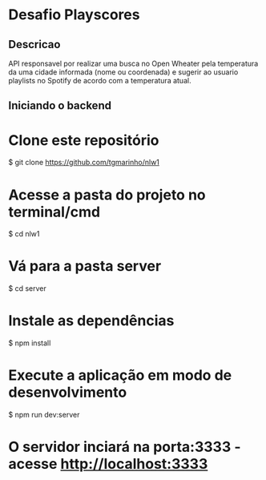 # Desafio Playscores

## Descricao
API responsavel por realizar uma busca no Open Wheater pela temperatura da uma cidade informada (nome ou coordenada) e sugerir ao usuario playlists no Spotify de acordo com a temperatura atual.

## Iniciando o backend

# Clone este repositório
$ git clone <https://github.com/tgmarinho/nlw1>

# Acesse a pasta do projeto no terminal/cmd
$ cd nlw1

# Vá para a pasta server
$ cd server

# Instale as dependências
$ npm install

# Execute a aplicação em modo de desenvolvimento
$ npm run dev:server

# O servidor inciará na porta:3333 - acesse <http://localhost:3333> 
